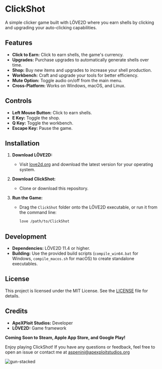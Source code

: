 # ClickShot

A simple clicker game built with LÖVE2D where you earn shells by clicking and upgrading your auto-clicking capabilities.

## Features

- **Click to Earn:** Click to earn shells, the game's currency.
- **Upgrades:** Purchase upgrades to automatically generate shells over time.
- **Shop:** Buy new items and upgrades to increase your shell production.
- **Workbench:** Craft and upgrade your tools for better efficiency.
- **Mute Option:** Toggle audio on/off from the main menu.
- **Cross-Platform:** Works on Windows, macOS, and Linux.

## Controls

- **Left Mouse Button:** Click to earn shells.
- **E Key:** Toggle the shop.
- **Q Key:** Toggle the workbench.
- **Escape Key:** Pause the game.

## Installation

1. **Download LÖVE2D:**
   - Visit [love2d.org](https://love2d.org/) and download the latest version for your operating system.

2. **Download ClickShot:**
   - Clone or download this repository.

3. **Run the Game:**
   - Drag the `ClickShot` folder onto the LÖVE2D executable, or run it from the command line:
     ```bash
     love /path/to/ClickShot
     ```

## Development

- **Dependencies:** LÖVE2D 11.4 or higher.
- **Building:** Use the provided build scripts (`compile_win64.bat` for Windows, `compile_macos.sh` for macOS) to create standalone executables.

## License

This project is licensed under the MIT License. See the [LICENSE](LICENSE.txt) file for details.

## Credits

- **ApeXPloit Studios:** Developer
- **LÖVE2D:** Game framework


**Coming Soon to Steam, Apple App Store, and Google Play!**

Enjoy playing ClickShot! If you have any questions or feedback, feel free to open an issue or contact me at aspenini@apexploitstudios.org

![gun-stacked](https://github.com/user-attachments/assets/bec41065-d837-414f-88f3-adac2def6f37)
